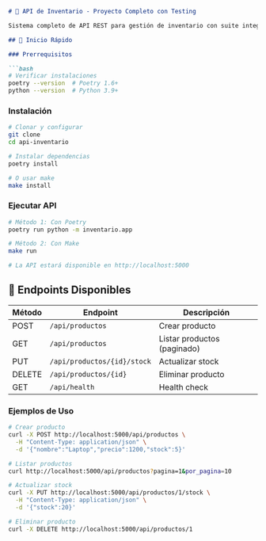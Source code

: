 ```markdown
# 🏪 API de Inventario - Proyecto Completo con Testing

Sistema completo de API REST para gestión de inventario con suite integral de pruebas: unitarias, BDD y carga.

## 🚀 Inicio Rápido

### Prerrequisitos

```bash
# Verificar instalaciones
poetry --version  # Poetry 1.6+
python --version  # Python 3.9+
```

### Instalación

```bash
# Clonar y configurar
git clone 
cd api-inventario

# Instalar dependencias
poetry install

# O usar make
make install
```

### Ejecutar API

```bash
# Método 1: Con Poetry
poetry run python -m inventario.app

# Método 2: Con Make
make run

# La API estará disponible en http://localhost:5000
```

## 📡 Endpoints Disponibles

| Método | Endpoint | Descripción |
|--------|----------|-------------|
| POST | `/api/productos` | Crear producto |
| GET | `/api/productos` | Listar productos (paginado) |
| PUT | `/api/productos/{id}/stock` | Actualizar stock |
| DELETE | `/api/productos/{id}` | Eliminar producto |
| GET | `/api/health` | Health check |

### Ejemplos de Uso

```bash
# Crear producto
curl -X POST http://localhost:5000/api/productos \
  -H "Content-Type: application/json" \
  -d '{"nombre":"Laptop","precio":1200,"stock":5}'

# Listar productos
curl http://localhost:5000/api/productos?pagina=1&por_pagina=10

# Actualizar stock
curl -X PUT http://localhost:5000/api/productos/1/stock \
  -H "Content-Type: application/json" \
  -d '{"stock":20}'

# Eliminar producto
curl -X DELETE http://localhost:5000/api/productos/1
```